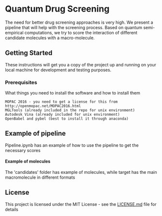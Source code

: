 # Quantum Drug Screening

The need for better drug screening approaches is very high. We present a pipeline that will help with the screening process. Based on quantum semi-empirical computations, we try to score the interaction of different candidate molecules with a macro-molecule.


## Getting Started

These instructions will get you a copy of the project up and running on your local machine for development and testing purposes. 

### Prerequisites

What things you need to install the software and how to install them

```
MOPAC 2016 - you need to get a license for this from http://openmopac.net/MOPAC2016.html
MGLTools (already included in the repo for unix environment)
Autodesk Vina (already included for unix environment)
OpenBabel and pybel (best to install it through anaconda)
```

## Example of pipeline

Pipeline.ipynb has an example of how to use the pipeline to get the necessary scores

#### Example of molecules

The 'candidates' folder has example of molecules, while target has the main macromolecule in different formats


## License

This project is licensed under the MIT License - see the [LICENSE.md](LICENSE.md) file for details


